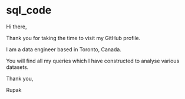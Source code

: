 # sql_code
 
Hi there,

Thank you for taking the time to visit my GitHub profile.

I am a data engineer based in Toronto, Canada.

You will find all my queries which I have constructed to analyse various datasets.

Thank you,

Rupak